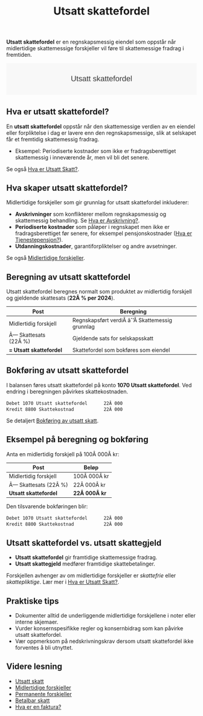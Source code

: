 ﻿---
title: "Utsatt skattefordel"
meta_title: "Utsatt skattefordel"
meta_description: '**Utsatt skattefordel** er en regnskapsmessig eiendel som oppstår når midlertidige skattemessige forskjeller vil føre til skattemessige fradrag i fremtiden.'
slug: utsatt-skattefordel
type: blog
layout: pages/single
---

**Utsatt skattefordel** er en regnskapsmessig eiendel som oppstår når midlertidige skattemessige forskjeller vil føre til skattemessige fradrag i fremtiden.

![Utsatt skattefordel](utsatt-skattefordel-image.svg)

## Hva er utsatt skattefordel?

En **utsatt skattefordel** oppstår når den skattemessige verdien av en eiendel eller forpliktelse i dag er lavere enn den regnskapsmessige, slik at selskapet får et fremtidig skattemessig fradrag.

* Eksempel: Periodiserte kostnader som ikke er fradragsberettiget skattemessig i inneværende år, men vil bli det senere.

Se også [Hva er Utsatt Skatt?](/blogs/regnskap/hva-er-utsatt-skatt "Hva er Utsatt Skatt? Beregning og Regnskapsføring").

## Hva skaper utsatt skattefordel?

Midlertidige forskjeller som gir grunnlag for utsatt skattefordel inkluderer:

* **Avskrivninger** som konflikterer mellom regnskapsmessig og skattemessig behandling. Se [Hva er Avskrivning?](/blogs/regnskap/hva-er-avskrivning "Hva er Avskrivning? Prinsipper og Eksempler").
* **Periodiserte kostnader** som påløper i regnskapet men ikke er fradragsberettiget før senere, for eksempel pensjonskostnader ([Hva er Tjenestepensjon?](/blogs/regnskap/hva-er-tjenestepensjon "Hva er Tjenestepensjon? Regnskapsføring og Skatt")).
* **Utdanningskostnader**, garantiforpliktelser og andre avsetninger.

Se også [Midlertidige forskjeller](/blogs/regnskap/midlertidige-forskjeller "Midlertidige forskjeller i regnskap og skatt").

## Beregning av utsatt skattefordel

Utsatt skattefordel beregnes normalt som produktet av midlertidig forskjell og gjeldende skattesats (**22Â % per 2024**).

| **Post**                  | **Beregning**                                  |
|---------------------------|------------------------------------------------|
| Midlertidig forskjell     | Regnskapsført verdiÂ âˆ’Â Skattemessig grunnlag    |
| Ã— Skattesats (22Â %)       | Gjeldende sats for selskapsskatt               |
| **= Utsatt skattefordel** | Skattefordel som bokføres som eiendel          |

## Bokføring av utsatt skattefordel

I balansen føres utsatt skattefordel på konto **1070 Utsatt skattefordel**. Ved endring i beregningen påvirkes skattekostnaden.

```text
Debet 1070 Utsatt skattefordel      22Â 000
Kredit 8800 Skattekostnad           22Â 000
```

Se detaljert [Bokføring av utsatt skatt](/blogs/regnskap/hva-er-utsatt-skatt "Hva er Utsatt Skatt? Beregning og Regnskapsføring").

## Eksempel på beregning og bokføring

Anta en midlertidig forskjell på 100Â 000Â kr:

| Post                        | Beløp      |
|-----------------------------|------------|
| Midlertidig forskjell       | 100Â 000Â kr |
| Ã— Skattesats (22Â %)         | 22Â 000Â kr  |
| **Utsatt skattefordel**     | **22Â 000Â kr** |

Den tilsvarende bokføringen blir:

```text
Debet 1070 Utsatt skattefordel      22Â 000
Kredit 8800 Skattekostnad           22Â 000
```

## Utsatt skattefordel vs. utsatt skattegjeld

* **Utsatt skattefordel** gir framtidige skattemessige fradrag.
* **Utsatt skattegjeld** medfører framtidige skattebetalinger.

Forskjellen avhenger av om midlertidige forskjeller er *skattefrie* eller *skattepliktige*. Lær mer i [Hva er Utsatt Skatt?](/blogs/regnskap/hva-er-utsatt-skatt "Hva er Utsatt Skatt? Beregning og Regnskapsføring").

## Praktiske tips

* Dokumenter alltid de underliggende midlertidige forskjellene i noter eller interne skjemaer.
* Vurder konsernspesifikke regler og konsernbidrag som kan påvirke utsatt skattefordel.
* Vær oppmerksom på nedskrivningskrav dersom utsatt skattefordel ikke forventes å bli utnyttet.

## Videre lesning

* [Utsatt skatt](/blogs/regnskap/hva-er-utsatt-skatt "Hva er Utsatt Skatt? Beregning og Regnskapsføring")
* [Midlertidige forskjeller](/blogs/regnskap/midlertidige-forskjeller "Midlertidige forskjeller i regnskap og skatt")
* [Permanente forskjeller](/blogs/regnskap/permanente-forskjeller "Permanente forskjeller i regnskap og skatt")
* [Betalbar skatt](/blogs/regnskap/betalbar-skatt "Betalbar skatt “ Komplett guide til beregning og håndtering")
* [Hva er en faktura?](/blogs/regnskap/hva-er-en-faktura "Hva er en Faktura? En Guide til Norske Fakturakrav")









